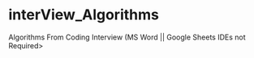 # interView_Algorithms
Algorithms From Coding Interview (MS Word || Google Sheets IDEs not Required>
